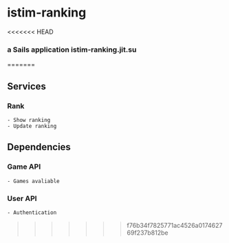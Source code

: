 # istim-ranking
<<<<<<< HEAD
### a Sails application istim-ranking.jit.su
=======

## Services
### Rank
	- Show ranking
	- Update ranking

## Dependencies
### Game API
	- Games avaliable

### User API
	- Authentication
>>>>>>> f76b34f7825771ac4526a017462769f237b812be

